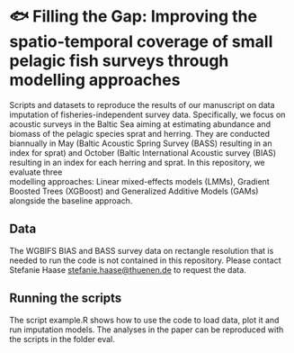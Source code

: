 # 🐟 Filling the Gap: Improving the spatio-temporal coverage of small pelagic fish surveys through modelling approaches

Scripts and datasets to reproduce the results of our manuscript on data imputation of fisheries-independent survey data. 
Specifically, we focus on acoustic surveys in the Baltic Sea aiming at estimating abundance and biomass of the pelagic species sprat and herring.
They are conducted biannually in May (Baltic Acoustic Spring Survey (BASS) resulting in an index for sprat) and October (Baltic International Acoustic survey 
(BIAS) resulting in an index for each herring and sprat. In this repository, we evaluate three  
modelling approaches: Linear mixed-effects models (LMMs), Gradient Boosted Trees (XGBoost) and Generalized 
Additive Models (GAMs) alongside the baseline approach. 

## Data

The WGBIFS BIAS and BASS survey data on rectangle resolution that is needed to run the code is not contained in this repository. Please contact Stefanie Haase <stefanie.haase@thuenen.de> to request the data. 

## Running the scripts

The script example.R shows how to use the code to load data, plot it and run imputation models. The analyses in the paper can be reproduced with the scripts in the folder eval. 
